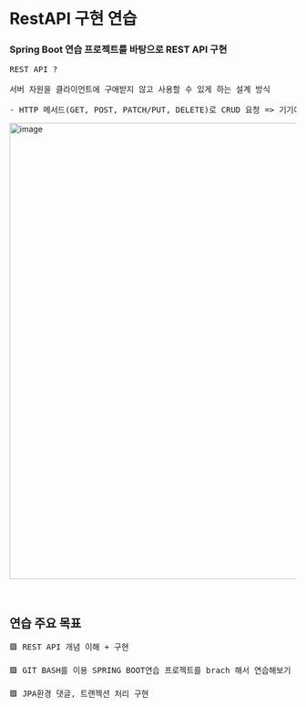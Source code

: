 <h1> RestAPI 구현 연습 </h1>


<h3> Spring Boot 연습 프로젝트를 바탕으로 REST API 구현 </h3> 
<pre>REST API ?<br>
서버 자원을 클라이언트에 구애받지 않고 사용할 수 있게 하는 설계 방식<br>
- HTTP 메서드(GET, POST, PATCH/PUT, DELETE)로 CRUD 요청 => 기기에 구애받지 않고 요청을 제공하도록 인터페이스 제공(ex. xml,json) </pre>

<p><img align="center" width="800" alt="image" src="" border-radius="20px"></p>

<br/>

<h2> 연습 주요 목표</h2>

<pre>
🟪 REST API 개념 이해 + 구현

🟪 GIT BASH를 이용 SPRING BOOT연습 프로젝트를 brach 해서 연습해보기

🟪 JPA환경 댓글, 트랜젝션 처리 구현</pre>
